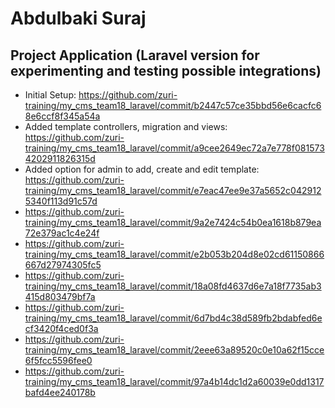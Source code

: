 # Abdulbaki Suraj

## Project Application (Laravel version for experimenting and testing possible integrations)
- Initial Setup: https://github.com/zuri-training/my_cms_team18_laravel/commit/b2447c57ce35bbd56e6cacfc68e6ccf8f345a54a
- Added template controllers, migration and views: https://github.com/zuri-training/my_cms_team18_laravel/commit/a9cee2649ec72a7e778f0815734202911826315d
- Added option for admin to add, create and edit template: https://github.com/zuri-training/my_cms_team18_laravel/commit/e7eac47ee9e37a5652c0429125340f113d91c57d
- https://github.com/zuri-training/my_cms_team18_laravel/commit/9a2e7424c54b0ea1618b879ea72e379ac1c4e24f
- https://github.com/zuri-training/my_cms_team18_laravel/commit/e2b053b204d8e02cd61150866667d27974305fc5
- https://github.com/zuri-training/my_cms_team18_laravel/commit/18a08fd4637d6e7a18f7735ab3415d803479bf7a
- https://github.com/zuri-training/my_cms_team18_laravel/commit/6d7bd4c38d589fb2bdabfed6ecf3420f4ced0f3a
- https://github.com/zuri-training/my_cms_team18_laravel/commit/2eee63a89520c0e10a62f15cce6f5fcc5596fee0
- https://github.com/zuri-training/my_cms_team18_laravel/commit/97a4b14dc1d2a60039e0dd1317bafd4ee240178b
